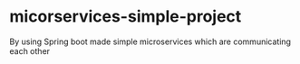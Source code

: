 # micorservices-simple-project
By using Spring boot made simple microservices which are communicating each other
